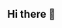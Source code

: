 ## Hi there 👋

<!--
**Danidev-ux/Danidev-ux** is a ✨ _special_ ✨ repository because its `README.md` (this file) appears on your GitHub profile.

Here are some ideas to get you started:

- 🔭 I’m currently studiying on cetis 104°
- 🌱 I’m currently learning to programing
- 🤔 I’m looking for help with the programing
- 🌮 I'm mexican
-->
